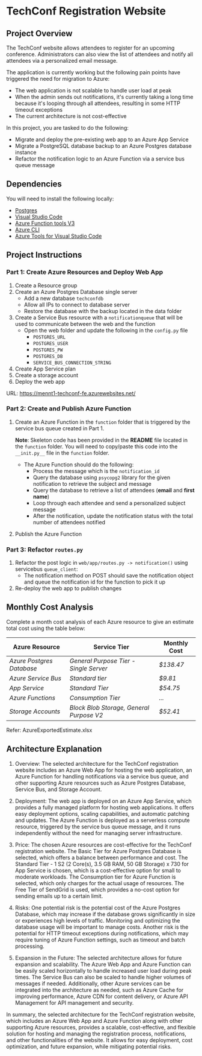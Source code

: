 # TechConf Registration Website

## Project Overview
The TechConf website allows attendees to register for an upcoming conference. Administrators can also view the list of attendees and notify all attendees via a personalized email message.

The application is currently working but the following pain points have triggered the need for migration to Azure:
 - The web application is not scalable to handle user load at peak
 - When the admin sends out notifications, it's currently taking a long time because it's looping through all attendees, resulting in some HTTP timeout exceptions
 - The current architecture is not cost-effective 

In this project, you are tasked to do the following:
- Migrate and deploy the pre-existing web app to an Azure App Service
- Migrate a PostgreSQL database backup to an Azure Postgres database instance
- Refactor the notification logic to an Azure Function via a service bus queue message

## Dependencies

You will need to install the following locally:
- [Postgres](https://www.postgresql.org/download/)
- [Visual Studio Code](https://code.visualstudio.com/download)
- [Azure Function tools V3](https://docs.microsoft.com/en-us/azure/azure-functions/functions-run-local?tabs=windows%2Ccsharp%2Cbash#install-the-azure-functions-core-tools)
- [Azure CLI](https://docs.microsoft.com/en-us/cli/azure/install-azure-cli?view=azure-cli-latest)
- [Azure Tools for Visual Studio Code](https://marketplace.visualstudio.com/items?itemName=ms-vscode.vscode-node-azure-pack)

## Project Instructions

### Part 1: Create Azure Resources and Deploy Web App
1. Create a Resource group
2. Create an Azure Postgres Database single server
   - Add a new database `techconfdb`
   - Allow all IPs to connect to database server
   - Restore the database with the backup located in the data folder
3. Create a Service Bus resource with a `notificationqueue` that will be used to communicate between the web and the function
   - Open the web folder and update the following in the `config.py` file
      - `POSTGRES_URL`
      - `POSTGRES_USER`
      - `POSTGRES_PW`
      - `POSTGRES_DB`
      - `SERVICE_BUS_CONNECTION_STRING`
4. Create App Service plan
5. Create a storage account
6. Deploy the web app

URL: https://mennt1-techconf-fe.azurewebsites.net/

### Part 2: Create and Publish Azure Function
1. Create an Azure Function in the `function` folder that is triggered by the service bus queue created in Part 1.

      **Note**: Skeleton code has been provided in the **README** file located in the `function` folder. You will need to copy/paste this code into the `__init.py__` file in the `function` folder.
      - The Azure Function should do the following:
         - Process the message which is the `notification_id`
         - Query the database using `psycopg2` library for the given notification to retrieve the subject and message
         - Query the database to retrieve a list of attendees (**email** and **first name**)
         - Loop through each attendee and send a personalized subject message
         - After the notification, update the notification status with the total number of attendees notified
2. Publish the Azure Function

### Part 3: Refactor `routes.py`
1. Refactor the post logic in `web/app/routes.py -> notification()` using servicebus `queue_client`:
   - The notification method on POST should save the notification object and queue the notification id for the function to pick it up
2. Re-deploy the web app to publish changes

## Monthly Cost Analysis
Complete a month cost analysis of each Azure resource to give an estimate total cost using the table below:

| Azure Resource | Service Tier | Monthly Cost |
| ------------ | ------------ | ------------ |
| *Azure Postgres Database* | *General Purpose Tier - Single Server* | *$138.47* |
| *Azure Service Bus* | *Standard tier* | *$9.81* |
| *App Service* | *Standard Tier* | *$54.75* |
| *Azure Functions* | *Consumption Tier* | *...* |
| *Storage Accounts* | *Block Blob Storage, General Purpose V2* | *$52.41* |

Refer: AzureExportedEstimate.xlsx

## Architecture Explanation

1. Overview:
The selected architecture for the TechConf registration website includes an Azure Web App for hosting the web application, an Azure Function for handling notifications via a service bus queue, and other supporting Azure resources such as Azure Postgres Database, Service Bus, and Storage Account.

2. Deployment:
The web app is deployed on an Azure App Service, which provides a fully managed platform for hosting web applications. It offers easy deployment options, scaling capabilities, and automatic patching and updates. The Azure Function is deployed as a serverless compute resource, triggered by the service bus queue message, and it runs independently without the need for managing server infrastructure.

3. Price:
The chosen Azure resources are cost-effective for the TechConf registration website. The Basic Tier for Azure Postgres Database is selected, which offers a balance between performance and cost. The Standard Tier - 1 S2 (2 Core(s), 3.5 GB RAM, 50 GB Storage) x 730 for App Service is chosen, which is a cost-effective option for small to moderate workloads. The Consumption tier for Azure Function is selected, which only charges for the actual usage of resources. The Free Tier of SendGrid is used, which provides a no-cost option for sending emails up to a certain limit.

4. Risks:
One potential risk is the potential cost of the Azure Postgres Database, which may increase if the database grows significantly in size or experiences high levels of traffic. Monitoring and optimizing the database usage will be important to manage costs. Another risk is the potential for HTTP timeout exceptions during notifications, which may require tuning of Azure Function settings, such as timeout and batch processing.

5. Expansion in the Future:
The selected architecture allows for future expansion and scalability. The Azure Web App and Azure Function can be easily scaled horizontally to handle increased user load during peak times. The Service Bus can also be scaled to handle higher volumes of messages if needed. Additionally, other Azure services can be integrated into the architecture as needed, such as Azure Cache for improving performance, Azure CDN for content delivery, or Azure API Management for API management and security.

In summary, the selected architecture for the TechConf registration website, which includes an Azure Web App and Azure Function along with other supporting Azure resources, provides a scalable, cost-effective, and flexible solution for hosting and managing the registration process, notifications, and other functionalities of the website. It allows for easy deployment, cost optimization, and future expansion, while mitigating potential risks.
